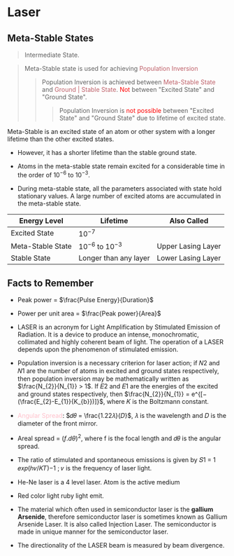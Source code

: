 # Laser

## Meta-Stable States

> Intermediate State.

> Meta-Stable state is used for achieving <span style="color:#bf616a">Population Inversion</span>
> >Population Inversion is achieved between <span style="color:#bf616a">Meta-Stable State</span> and <span style="color:#bf616a">Ground | Stable State</span>. <span style="color:red">Not</span> between "Excited State" and "Ground State".
> >>Population Inversion is <span style="color:red">not possible</span> between "Excited State" and "Ground State" due to lifetime of excited state.

Meta-Stable is an excited state of an atom or other system with a longer lifetime than the other excited states.

- However, it has a shorter lifetime than the stable ground state.

- Atoms in the meta-stable state remain excited for a considerable time in the order of $10^{-6}$ to $10^{-3}$.

- During meta-stable state, all the parameters associated with state hold stationary values. A large number of excited atoms are accumulated in the meta-stable state.

|Energy Level| Lifetime|Also Called|
|---|---|---|
|Excited State|$10^{-7}$||
|Meta-Stable State|$10^{-6}$ to $10^{-3}$|Upper Lasing Layer|
|Stable State|Longer than any layer|Lower Lasing Layer|




## Facts to Remember

- Peak power = $\frac{Pulse Energy}{Duration}$
- Power per unit area = $\frac{Peak power}{Area}$

- LASER is an acronym for Light Amplification by Stimulated Emission of Radiation. It is a device to produce an intense, monochromatic, collimated and highly coherent beam of light. The operation of a LASER depends upon the phenomenon of stimulated emission. 
- Population inversion is a necessary criterion for laser action; if 𝑁2 and 𝑁1 are the number of atoms in excited and ground states respectively, then population inversion may be mathematically written as $\frac{N_{2}}{N_{1}} > 1$. If 𝐸2 and 𝐸1 are the energies of the excited and ground states respectively, then $\frac{N_{2}}{N_{1}} = e^{[− (\frac{E_{2}-E_{1}}{K_{b}})]}$, where 𝐾 is the Boltzmann constant. 
- <span style="color:pink">Angular Spread</span>: $𝑑𝜃 = \frac{1.22𝜆}{𝐷}$, 𝜆 is the wavelength and 𝐷 is the diameter of the front mirror. 
- Areal spread = $(f.d\theta)^{2},$ where f is the focal length and 𝑑𝜃 is the angular spread. 
- The ratio of stimulated and spontaneous emissions is given by 𝑆1 = 1 𝑒𝑥𝑝(ℎ𝜈/𝐾𝑇)−1 ; 𝜈 is the frequency of laser light.
- He-Ne laser is a 4 level laser. Atom is the active medium
- Red color light ruby light emit.
- The material which often used in semiconductor laser is the **gallium Arsenide**, therefore semiconductor laser is sometimes known as Gallium Arsenide Laser. It is also called Injection Laser. The semiconductor is made in unique manner for the semiconductor laser.
- The directionality of the LASER beam is measured by beam divergence.